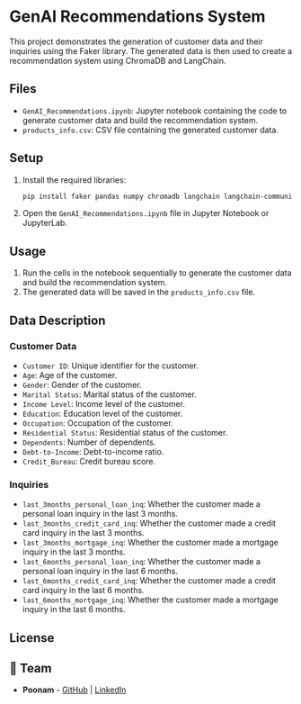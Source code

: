 # GenAI Recommendations System

This project demonstrates the generation of customer data and their inquiries using the Faker library. The generated data is then used to create a recommendation system using ChromaDB and LangChain.

## Files

- `GenAI_Recommendations.ipynb`: Jupyter notebook containing the code to generate customer data and build the recommendation system.
- `products_info.csv`: CSV file containing the generated customer data.

## Setup

1. Install the required libraries:
    ```bash
    pip install faker pandas numpy chromadb langchain langchain-community langchain-core transformers sentence-transformers bitsandbytes accelerate streamlit openai
    ```

2. Open the `GenAI_Recommendations.ipynb` file in Jupyter Notebook or JupyterLab.

## Usage

1. Run the cells in the notebook sequentially to generate the customer data and build the recommendation system.
2. The generated data will be saved in the `products_info.csv` file.

## Data Description

### Customer Data
- `Customer ID`: Unique identifier for the customer.
- `Age`: Age of the customer.
- `Gender`: Gender of the customer.
- `Marital Status`: Marital status of the customer.
- `Income Level`: Income level of the customer.
- `Education`: Education level of the customer.
- `Occupation`: Occupation of the customer.
- `Residential Status`: Residential status of the customer.
- `Dependents`: Number of dependents.
- `Debt-to-Income`: Debt-to-income ratio.
- `Credit_Bureau`: Credit bureau score.

### Inquiries
- `last_3months_personal_loan_inq`: Whether the customer made a personal loan inquiry in the last 3 months.
- `last_3months_credit_card_inq`: Whether the customer made a credit card inquiry in the last 3 months.
- `last_3months_mortgage_inq`: Whether the customer made a mortgage inquiry in the last 3 months.
- `last_6months_personal_loan_inq`: Whether the customer made a personal loan inquiry in the last 6 months.
- `last_6months_credit_card_inq`: Whether the customer made a credit card inquiry in the last 6 months.
- `last_6months_mortgage_inq`: Whether the customer made a mortgage inquiry in the last 6 months.

## License


## 👥 Team
- **Poonam** - [GitHub](#) | [LinkedIn](#)
